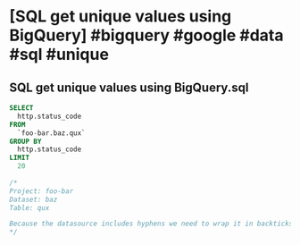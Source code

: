 # [SQL get unique values using BigQuery] #bigquery #google #data #sql #unique

## SQL get unique values using BigQuery.sql

```sql
SELECT
  http.status_code
FROM
  `foo-bar.baz.qux`
GROUP BY
  http.status_code
LIMIT
  20
  
/*
Project: foo-bar
Dataset: baz
Table: qux

Because the datasource includes hyphens we need to wrap it in backticks.
*/
```


